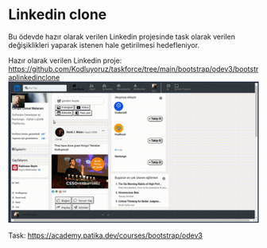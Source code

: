 # Linkedin clone

Bu ödevde hazır olarak verilen Linkedin projesinde task olarak verilen değişiklikleri yaparak istenen hale getirilmesi hedefleniyor.


Hazır olarak verilen Linkedin proje: https://github.com/Kodluyoruz/taskforce/tree/main/bootstrap/odev3/bootstraplinkedinclone
![pic](assets/LinkedinClone.png)


Task: https://academy.patika.dev/courses/bootstrap/odev3


<!-- ### Verilen görevleri olabildiğince tamamlamaya çalıştım ve son halini yükledim -->

